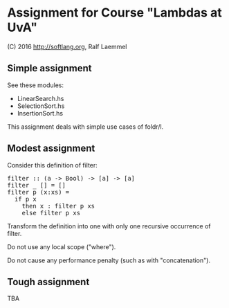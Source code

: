 # Assignment for Course "Lambdas at UvA"

(C) 2016 http://softlang.org, Ralf Laemmel

## Simple assignment

See these modules:
* LinearSearch.hs
* SelectionSort.hs
* InsertionSort.hs

This assignment deals with simple use cases of foldr/l.

## Modest assignment

Consider this definition of filter:

<pre>
filter :: (a -> Bool) -> [a] -> [a]
filter _ [] = []
filter p (x:xs) =
  if p x
    then x : filter p xs
    else filter p xs
</pre>

Transform the definition into one with only one recursive occurrence of filter.

Do not use any local scope ("where").

Do not cause any performance penalty (such as with "concatenation").

## Tough assignment

TBA
